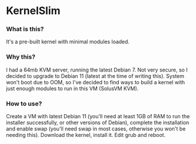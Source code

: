 # KernelSlim
### What is this?
It's a pre-built kernel with minimal modules loaded.

### Why this?
I had a 64mb KVM server, running the latest Debian 7. Not very secure, so I decided to upgrade to Debian 11 (latest at the time of writing this). System won't boot due to OOM, so I've decided to find ways to build a kernel with just enough modules to run in this VM (SolusVM KVM).

### How to use?
Create a VM with latest Debian 11 (you'll need at least 1GB of RAM to run the installer successfully, or other versions of Debian), complete the installation and enable swap (you'll need swap in most cases, otherwise you won't be needing this). Download the kernel, install it. Edit grub and reboot.
